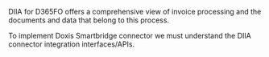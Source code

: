 DIIA for D365FO offers a comprehensive view of invoice processing and the documents and data that belong to this process. 

To implement Doxis Smartbridge connector we must understand the DIIA connector integration interfaces/APIs.
